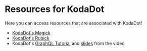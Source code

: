 # Resources for KodaDot

Here you can access resources that are associated with KodaDot!

- [KodaDot's Magick](https://github.com/kodadot/magick)
- [KodaDot's Rubick](https://github.com/kodadot/rubick)
- KodaDot's [GraphQL Tutorial](https://www.youtube.com/watch?v=7eQu_KS1TJk&t=1s) and [slides](https://github.com/vikiival/slides) from the video